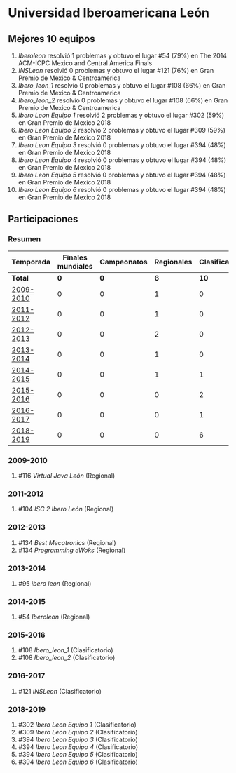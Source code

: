 # Universidad Iberoamericana León

## Mejores 10 equipos

1. _Iberoleon_ resolvió 1 problemas y obtuvo el lugar #54 (79%) en The 2014 ACM-ICPC Mexico and Central America Finals
1. _INSLeon_ resolvió 0 problemas y obtuvo el lugar #121 (76%) en Gran Premio de Mexico & Centroamerica
1. _Ibero_leon_1_ resolvió 0 problemas y obtuvo el lugar #108 (66%) en Gran Premio de Mexico & Centroamerica
1. _Ibero_leon_2_ resolvió 0 problemas y obtuvo el lugar #108 (66%) en Gran Premio de Mexico & Centroamerica
1. _Ibero Leon Equipo 1_ resolvió 2 problemas y obtuvo el lugar #302 (59%) en Gran Premio de Mexico 2018
1. _Ibero Leon Equipo 2_ resolvió 2 problemas y obtuvo el lugar #309 (59%) en Gran Premio de Mexico 2018
1. _Ibero Leon Equipo 3_ resolvió 0 problemas y obtuvo el lugar #394 (48%) en Gran Premio de Mexico 2018
1. _Ibero Leon Equipo 4_ resolvió 0 problemas y obtuvo el lugar #394 (48%) en Gran Premio de Mexico 2018
1. _Ibero Leon Equipo 5_ resolvió 0 problemas y obtuvo el lugar #394 (48%) en Gran Premio de Mexico 2018
1. _Ibero Leon Equipo 6_ resolvió 0 problemas y obtuvo el lugar #394 (48%) en Gran Premio de Mexico 2018

## Participaciones

### Resumen

| Temporada | Finales mundiales | Campeonatos | Regionales | Clasificatorios | Equipos |
| --- | --- | --- | --- | --- | --- |
| **Total** | **0** | **0** | **6** | **10** | **15** |
| [2009-2010](#2009-2010) | 0 | 0 | 1 | 0 | 1 |
| [2011-2012](#2011-2012) | 0 | 0 | 1 | 0 | 1 |
| [2012-2013](#2012-2013) | 0 | 0 | 2 | 0 | 2 |
| [2013-2014](#2013-2014) | 0 | 0 | 1 | 0 | 1 |
| [2014-2015](#2014-2015) | 0 | 0 | 1 | 1 | 1 |
| [2015-2016](#2015-2016) | 0 | 0 | 0 | 2 | 2 |
| [2016-2017](#2016-2017) | 0 | 0 | 0 | 1 | 1 |
| [2018-2019](#2018-2019) | 0 | 0 | 0 | 6 | 6 |

### 2009-2010

1. #116 _Virtual Java León_ (Regional)

### 2011-2012

1. #104 _ISC 2 Ibero León_ (Regional)

### 2012-2013

1. #134 _Best Mecatronics_ (Regional)
1. #134 _Programming eWoks_ (Regional)

### 2013-2014

1. #95 _ibero leon_ (Regional)

### 2014-2015

1. #54 _Iberoleon_ (Regional)

### 2015-2016

1. #108 _Ibero_leon_1_ (Clasificatorio)
1. #108 _Ibero_leon_2_ (Clasificatorio)

### 2016-2017

1. #121 _INSLeon_ (Clasificatorio)

### 2018-2019

1. #302 _Ibero Leon Equipo 1_ (Clasificatorio)
1. #309 _Ibero Leon Equipo 2_ (Clasificatorio)
1. #394 _Ibero Leon Equipo 3_ (Clasificatorio)
1. #394 _Ibero Leon Equipo 4_ (Clasificatorio)
1. #394 _Ibero Leon Equipo 5_ (Clasificatorio)
1. #394 _Ibero Leon Equipo 6_ (Clasificatorio)



